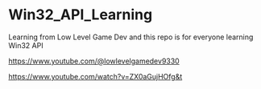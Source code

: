 # Win32_API_Learning

Learning from Low Level Game Dev and this repo is for everyone learning Win32 API

https://www.youtube.com/@lowlevelgamedev9330

https://www.youtube.com/watch?v=ZX0aGujHOfg&t

